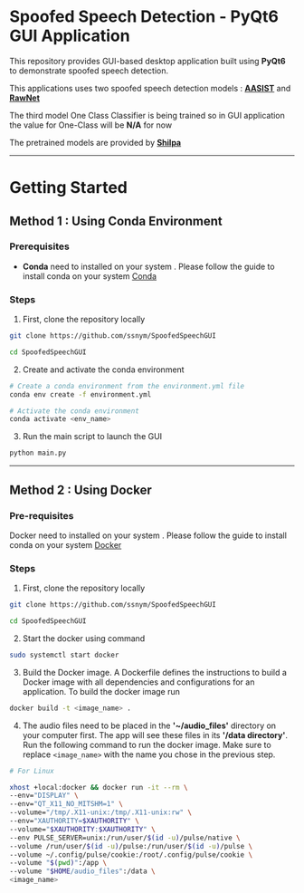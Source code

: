 # Spoofed Speech Detection - PyQt6 GUI Application

This repository provides GUI-based desktop application built using **PyQt6** to demonstrate spoofed speech detection. 

This applications uses two spoofed speech detection models :  **[AASIST](https://arxiv.org/abs/2110.01200)**  and **[RawNet](https://arxiv.org/abs/2011.01108)**

The third model One Class Classifier is being trained so in GUI application the value for One-Class will be **N/A** for now

The pretrained models are provided by **[Shilpa](https://github.com/shilpac131)**

---

# Getting Started


## Method 1 : Using Conda Environment

### <b> Prerequisites </b>

* **Conda** need to installed on your system . Please follow the guide to install conda on your system [Conda](https://docs.conda.io/projects/conda/en/latest/user-guide/install/index.html)

### Steps

1. First, clone the repository locally
```bash
git clone https://github.com/ssnym/SpoofedSpeechGUI

cd SpoofedSpeechGUI
```

2. Create and activate the conda environment

``` bash
# Create a conda environment from the environment.yml file
conda env create -f environment.yml

# Activate the conda environment
conda activate <env_name> 

```

3. Run the main script to launch the GUI

```bash
python main.py
```
---

## Method 2 : Using Docker

### <b> Pre-requisites </b>

Docker need to installed on your system . Please follow the guide to install conda on your system [Docker](https://docs.docker.com/engine/install/)

### **Steps**

1. First, clone the repository locally
```bash
git clone https://github.com/ssnym/SpoofedSpeechGUI

cd SpoofedSpeechGUI
```

2. Start the docker using command

```bash
sudo systemctl start docker
```

3. Build the Docker image. A Dockerfile defines the instructions to build a Docker image with all dependencies and configurations for an application. To build the docker image run

```bash
docker build -t <image_name> .
```

4. The audio files need to be placed in the **'~/audio_files'** directory on your computer first. The app will see these files in its **'/data directory'**.<br>
Run the following command to run the docker image. Make sure to replace `<image_name>` with the name you chose in the previous step.

```bash
# For Linux 

xhost +local:docker && docker run -it --rm \
--env="DISPLAY" \
--env="QT_X11_NO_MITSHM=1" \
--volume="/tmp/.X11-unix:/tmp/.X11-unix:rw" \
--env="XAUTHORITY=$XAUTHORITY" \
--volume="$XAUTHORITY:$XAUTHORITY" \
--env PULSE_SERVER=unix:/run/user/$(id -u)/pulse/native \
--volume /run/user/$(id -u)/pulse:/run/user/$(id -u)/pulse \
--volume ~/.config/pulse/cookie:/root/.config/pulse/cookie \
--volume "$(pwd)":/app \
--volume "$HOME/audio_files":/data \
<image_name>
```




